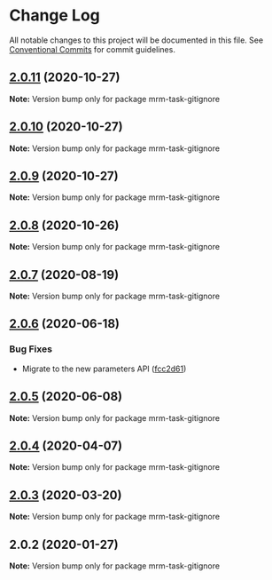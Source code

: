 # Change Log

All notable changes to this project will be documented in this file.
See [Conventional Commits](https://conventionalcommits.org) for commit guidelines.

## [2.0.11](https://github.com/sapegin/mrm/compare/mrm-task-gitignore@2.0.10...mrm-task-gitignore@2.0.11) (2020-10-27)

**Note:** Version bump only for package mrm-task-gitignore





## [2.0.10](https://github.com/sapegin/mrm/compare/mrm-task-gitignore@2.0.9...mrm-task-gitignore@2.0.10) (2020-10-27)

**Note:** Version bump only for package mrm-task-gitignore





## [2.0.9](https://github.com/sapegin/mrm/compare/mrm-task-gitignore@2.0.8...mrm-task-gitignore@2.0.9) (2020-10-27)

**Note:** Version bump only for package mrm-task-gitignore





## [2.0.8](https://github.com/sapegin/mrm/compare/mrm-task-gitignore@2.0.7...mrm-task-gitignore@2.0.8) (2020-10-26)

**Note:** Version bump only for package mrm-task-gitignore





## [2.0.7](https://github.com/sapegin/mrm/compare/mrm-task-gitignore@2.0.6...mrm-task-gitignore@2.0.7) (2020-08-19)

**Note:** Version bump only for package mrm-task-gitignore





## [2.0.6](https://github.com/sapegin/mrm/compare/mrm-task-gitignore@2.0.5...mrm-task-gitignore@2.0.6) (2020-06-18)


### Bug Fixes

* Migrate to the new parameters API ([fcc2d61](https://github.com/sapegin/mrm/commit/fcc2d61be7ec720b0cd4c45e3cb65c6f543a45fb))





## [2.0.5](https://github.com/sapegin/mrm/compare/mrm-task-gitignore@2.0.4...mrm-task-gitignore@2.0.5) (2020-06-08)

**Note:** Version bump only for package mrm-task-gitignore





## [2.0.4](https://github.com/sapegin/mrm/compare/mrm-task-gitignore@2.0.3...mrm-task-gitignore@2.0.4) (2020-04-07)

**Note:** Version bump only for package mrm-task-gitignore





## [2.0.3](https://github.com/sapegin/mrm/compare/mrm-task-gitignore@2.0.2...mrm-task-gitignore@2.0.3) (2020-03-20)

**Note:** Version bump only for package mrm-task-gitignore





## 2.0.2 (2020-01-27)

**Note:** Version bump only for package mrm-task-gitignore
